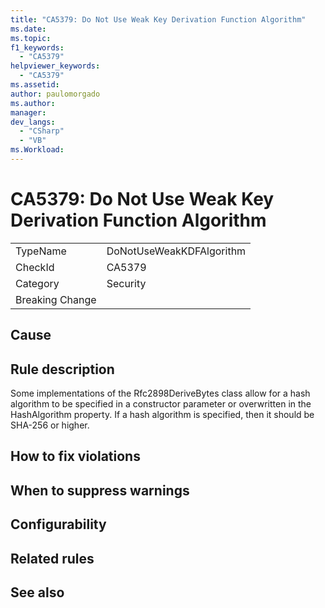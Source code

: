 ```yaml
---
title: "CA5379: Do Not Use Weak Key Derivation Function Algorithm"
ms.date:
ms.topic:
f1_keywords:
  - "CA5379"
helpviewer_keywords:
  - "CA5379"
ms.assetid:
author: paulomorgado
ms.author:
manager:
dev_langs:
  - "CSharp" 
  - "VB"
ms.Workload:
---
```

# CA5379: Do Not Use Weak Key Derivation Function Algorithm

|||
|-|-|
|TypeName|DoNotUseWeakKDFAlgorithm|
|CheckId|CA5379|
|Category|Security|
|Breaking Change||

## Cause

## Rule description

Some implementations of the Rfc2898DeriveBytes class allow for a hash algorithm to be specified in a constructor parameter or overwritten in the HashAlgorithm property. If a hash algorithm is specified, then it should be SHA-256 or higher.

## How to fix violations

## When to suppress warnings

## Configurability

## Related rules

## See also

